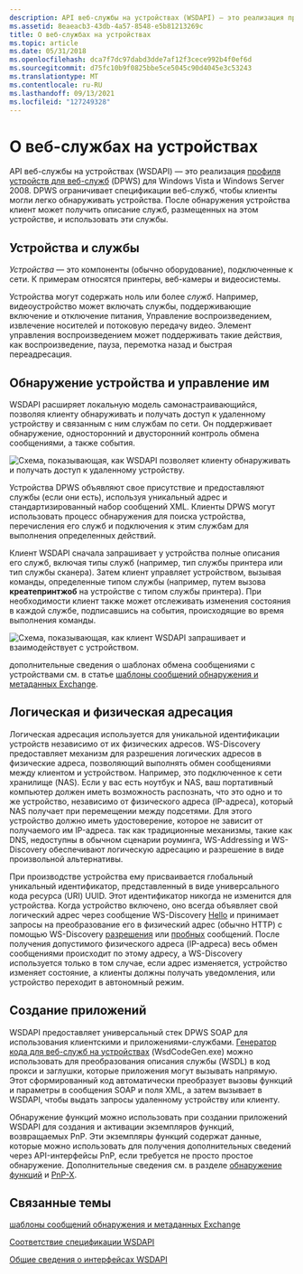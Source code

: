 ```yaml
---
description: API веб-службы на устройствах (WSDAPI) — это реализация профиля устройств для веб-служб (DPWS) для Windows Vista и Windows Server 2008.
ms.assetid: 8eaeacb3-43db-4a57-8548-e5b81213269c
title: О веб-службах на устройствах
ms.topic: article
ms.date: 05/31/2018
ms.openlocfilehash: dca7f7dc97dabd3dde7af12f3cece992b4f0ef6d
ms.sourcegitcommit: d75fc10b9f0825bbe5ce5045c90d4045e3c53243
ms.translationtype: MT
ms.contentlocale: ru-RU
ms.lasthandoff: 09/13/2021
ms.locfileid: "127249328"
---
```

# <a name="about-web-services-on-devices"></a>О веб-службах на устройствах

API веб-службы на устройствах (WSDAPI) — это реализация [профиля устройств для веб-служб](https://specs.xmlsoap.org/ws/2006/02/devprof/) (DPWS) для Windows Vista и Windows Server 2008. DPWS ограничивает спецификации веб-служб, чтобы клиенты могли легко обнаруживать устройства. После обнаружения устройства клиент может получить описание служб, размещенных на этом устройстве, и использовать эти службы.

## <a name="devices-and-services"></a>Устройства и службы

*Устройства* — это компоненты (обычно оборудование), подключенные к сети. К примерам относятся принтеры, веб-камеры и видеосистемы.

Устройства могут содержать ноль или более *служб*. Например, видеоустройство может включать службы, поддерживающие включение и отключение питания, Управление воспроизведением, извлечение носителей и потоковую передачу видео. Элемент управления воспроизведением может поддерживать такие действия, как воспроизведение, пауза, перемотка назад и быстрая переадресация.

## <a name="discovering-and-manipulating-a-device"></a>Обнаружение устройства и управление им

WSDAPI расширяет локальную модель самонастраивающийся, позволяя клиенту обнаруживать и получать доступ к удаленному устройству и связанным с ним службам по сети. Он поддерживает обнаружение, односторонний и двусторонний контроль обмена сообщениями, а также события.

![Схема, показывающая, как WSDAPI позволяет клиенту обнаруживать и получать доступ к удаленному устройству.](images/overview01.png)

Устройства DPWS объявляют свое присутствие и предоставляют службы (если они есть), используя уникальный адрес и стандартизированный набор сообщений XML. Клиенты DPWS могут использовать процесс обнаружения для поиска устройства, перечисления его служб и подключения к этим службам для выполнения определенных действий.

Клиент WSDAPI сначала запрашивает у устройства полные описания его служб, включая типы служб (например, тип службы принтера или тип службы сканера). Затем клиент управляет устройством, вызывая команды, определенные типом службы (например, путем вызова **креатепринтжоб** на устройстве с типом службы принтера). При необходимости клиент также может отслеживать изменения состояния в каждой службе, подписавшись на события, происходящие во время выполнения команды.

![Схема, показывающая, как клиент WSDAPI запрашивает и взаимодействует с устройством.](images/netdevice01.png)

дополнительные сведения о шаблонах обмена сообщениями с устройствами см. в статье [шаблоны сообщений обнаружения и метаданных Exchange](discovery-and-metadata-exchange-message-patterns.md).

## <a name="logical-and-physical-addressing"></a>Логическая и физическая адресация

Логическая адресация используется для уникальной идентификации устройств независимо от их физических адресов. WS-Discovery предоставляет механизм для разрешения логических адресов в физические адреса, позволяющий выполнять обмен сообщениями между клиентом и устройством. Например, это подключенное к сети хранилище (NAS). Если у вас есть ноутбук и NAS, ваш портативный компьютер должен иметь возможность распознать, что это одно и то же устройство, независимо от физического адреса (IP-адреса), который NAS получает при перемещении между подсетями. Для этого устройство должно иметь удостоверение, которое не зависит от получаемого им IP-адреса. так как традиционные механизмы, такие как DNS, недоступны в обычном сценарии роуминга, WS-Addressing и WS-Discovery обеспечивают логическую адресацию и разрешение в виде произвольной альтернативы.

При производстве устройства ему присваивается глобальный уникальный идентификатор, представленный в виде универсального кода ресурса (URI) UUID. Этот идентификатор никогда не изменится для устройства. Когда устройство включено, оно всегда объявляет свой логический адрес через сообщение WS-Discovery [Hello](hello-message.md) и принимает запросы на преобразование его в физический адрес (обычно HTTP) с помощью WS-Discovery [разрешения](resolve-message.md) или [пробных](probe-message.md) сообщений. После получения допустимого физического адреса (IP-адреса) весь обмен сообщениями происходит по этому адресу, а WS-Discovery используется только в том случае, если адрес изменяется, устройство изменяет состояние, а клиенты должны получать уведомления, или устройство переходит в автономный режим.

## <a name="building-applications"></a>Создание приложений

WSDAPI предоставляет универсальный стек DPWS SOAP для использования клиентскими и приложениями-службами. [Генератор кода для веб-служб на устройствах](web-services-for-devices-code-generator.md) (WsdCodeGen.exe) можно использовать для преобразования описания службы (WSDL) в код прокси и заглушки, которые приложения могут вызывать напрямую. Этот сформированный код автоматически преобразует вызовы функций и параметры в сообщения SOAP и поля XML, а затем вызывает в WSDAPI, чтобы выдать запросы удаленному устройству или клиенту.

Обнаружение функций можно использовать при создании приложений WSDAPI для создания и активации экземпляров функций, возвращаемых PnP. Эти экземпляры функций содержат данные, которые можно использовать для получения дополнительных сведений через API-интерфейсы PnP, если требуется не просто простое обнаружение. Дополнительные сведения см. в разделе [обнаружение функций](/previous-versions/windows/desktop/fundisc/fd-portal) и [PnP-X](/previous-versions/windows/desktop/fundisc/pnp-x).

## <a name="related-topics"></a>Связанные темы

<dl> <dt>

[шаблоны сообщений обнаружения и метаданных Exchange](discovery-and-metadata-exchange-message-patterns.md)
</dt> <dt>

[Соответствие спецификации WSDAPI](wsdapi-specification-compliance.md)
</dt> <dt>

[Общие сведения о интерфейсах WSDAPI](overview-of-the-wsdapi-interfaces.md)
</dt> </dl>

 

 
